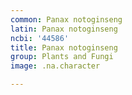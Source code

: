 ```yaml
---
common: Panax notoginseng
latin: Panax notoginseng
ncbi: '44586'
title: Panax notoginseng
group: Plants and Fungi
image: .na.character

---
```

